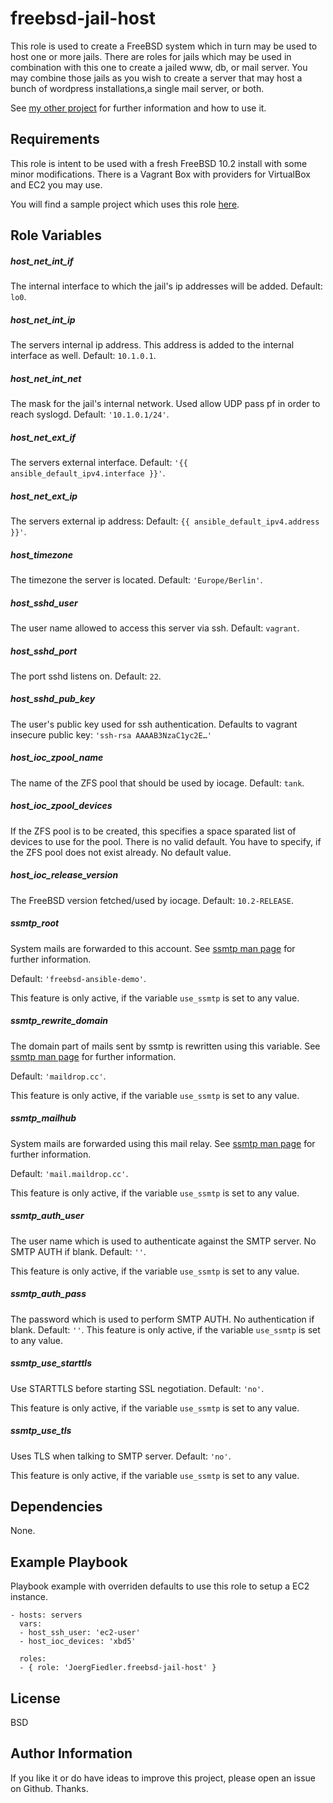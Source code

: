 freebsd-jail-host
=========

This role is used to create a FreeBSD system which in turn may be used to host one or more jails.
There are roles for jails which may be used in combination with this one to create a jailed www, db, or mail server. You may combine those jails as you wish to create a server that may host a bunch of wordpress installations,a single mail server, or both.

See [my other project](https://github.com/JoergFiedler/freebsd-ansible-demo) for further information and how to use it.

Requirements
------------

This role is intent to be used with a fresh FreeBSD 10.2 install with some minor modifications. There is a Vagrant Box with providers for VirtualBox and EC2 you may use.

You will find a sample project which uses this role [here](https://github.com/JoergFiedler/freebsd-ansible-demo).

Role Variables
--------------

##### host_net_int_if

The internal interface to which the jail's ip addresses will be added. Default: `lo0`.

##### host_net_int_ip

The servers internal ip address. This address is added to the internal interface as well. Default: `10.1.0.1`.

##### host_net_int_net

The mask for the jail's internal network. Used allow UDP pass pf in order to reach syslogd. Default: `'10.1.0.1/24'`.

##### host_net_ext_if

The servers external interface. Default: `'{{ ansible_default_ipv4.interface }}'`.

##### host_net_ext_ip

The servers external ip address: Default: `{{ ansible_default_ipv4.address }}'`.

##### host_timezone

The timezone the server is located. Default: `'Europe/Berlin'`.

##### host_sshd_user

The user name allowed to access this server via ssh. Default: `vagrant`.

##### host_sshd_port

The port sshd listens on. Default: `22`.

##### host_sshd_pub_key

The user's public key used for ssh authentication. Defaults to vagrant insecure public key: `'ssh-rsa AAAAB3NzaC1yc2E…'`

##### host_ioc_zpool_name

The name of the ZFS pool that should be used by iocage. Default: `tank`.

##### host_ioc_zpool_devices

If the ZFS pool is to be created, this specifies a space sparated list of devices to use for the pool. There is no valid default. You have to specify, if the ZFS pool does not exist already. No default value.

##### host_ioc_release_version

The FreeBSD version fetched/used by iocage. Default: `10.2-RELEASE`.

##### ssmtp_root

System mails are forwarded to this account. See [ssmtp man page](https://www.freebsd.org/cgi/man.cgi?query=ssmtp&apropos=0&sektion=0&manpath=FreeBSD+10.2-RELEASE+and+Ports&arch=default&format=html) for further information.

Default: `'freebsd-ansible-demo'`.

This feature is only active, if the variable `use_ssmtp` is set to any value.

##### ssmtp_rewrite_domain

The domain part of mails sent by ssmtp is rewritten using this variable. See [ssmtp man page](https://www.freebsd.org/cgi/man.cgi?query=ssmtp&apropos=0&sektion=0&manpath=FreeBSD+10.2-RELEASE+and+Ports&arch=default&format=html) for further information.

Default: `'maildrop.cc'`.

This feature is only active, if the variable `use_ssmtp` is set to any value.

##### ssmtp_mailhub

System mails are forwarded using this mail relay. See [ssmtp man page](https://www.freebsd.org/cgi/man.cgi?query=ssmtp&apropos=0&sektion=0&manpath=FreeBSD+10.2-RELEASE+and+Ports&arch=default&format=html) for further information.

Default: `'mail.maildrop.cc'`.

This feature is only active, if the variable `use_ssmtp` is set to any value.

##### ssmtp_auth_user
The user name which is used to authenticate against the SMTP server. No SMTP AUTH if blank. Default: `''`.

This feature is only active, if the variable `use_ssmtp` is set to any value.
##### ssmtp_auth_pass
The password which is used to perform SMTP AUTH. No authentication if blank. Default: `''`.
This feature is only active, if the variable `use_ssmtp` is set to any value.
##### ssmtp_use_starttls
Use STARTTLS before starting SSL negotiation. Default: `'no'`.

This feature is only active, if the variable `use_ssmtp` is set to any value.
##### ssmtp_use_tls
Uses TLS when talking to SMTP server. Default: `'no'`.

This feature is only active, if the variable `use_ssmtp` is set to any value.

Dependencies
------------

None.

Example Playbook
----------------

Playbook example with overriden defaults to use this role to setup a EC2 instance.

    - hosts: servers
      vars:
      - host_ssh_user: 'ec2-user'
      - host_ioc_devices: 'xbd5'

      roles:
      - { role: 'JoergFiedler.freebsd-jail-host' }

License
-------

BSD

Author Information
------------------

If you like it or do have ideas to improve this project, please open an issue on Github. Thanks.

